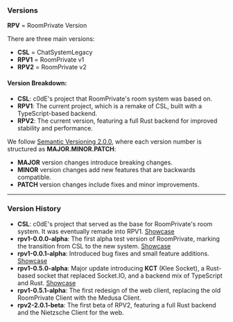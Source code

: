 ### Versions

**RPV** = RoomPrivate Version

There are three main versions:

- **CSL** = ChatSystemLegacy  
- **RPV1** = RoomPrivate v1  
- **RPV2** = RoomPrivate v2  

#### Version Breakdown:

- **CSL**: c0dE's project that RoomPrivate's room system was based on.  
- **RPV1**: The current project, which is a remake of CSL, built with a TypeScript-based backend.  
- **RPV2**: The current version, featuring a full Rust backend for improved stability and performance.

We follow [Semantic Versioning 2.0.0](https://semver.org/), where each version number is structured as **MAJOR.MINOR.PATCH**:

- **MAJOR** version changes introduce breaking changes.
- **MINOR** version changes add new features that are backwards compatible.
- **PATCH** version changes include fixes and minor improvements.

---

### Version History

- **CSL**: c0dE's project that served as the base for RoomPrivate's room system. It was eventually remade into RPV1. [Showcase](https://youtube.com/shorts/yturQUrpWg0)
- **rpv1-0.0.0-alpha**: The first alpha test version of RoomPrivate, marking the transition from CSL to the new system. [Showcase](https://youtu.be/uMI_bCFlTbc)
- **rpv1-0.0.1-alpha**: Introduced bug fixes and small feature additions. [Showcase](https://youtu.be/rgCnYbPmkZM)
- **rpv1-0.5.0-alpha**: Major update introducing **KCT** (Klee Socket), a Rust-based socket that replaced Socket.IO, and a backend mix of TypeScript and Rust. [Showcase](https://youtu.be/8_lfL7AwnIE)
- **rpv1-0.5.1-alpha**: The first redesign of the web client, replacing the old RoomPrivate Client with the Medusa Client.
- **rpv2-2.0.1-beta**: The first beta of RPV2, featuring a full Rust backend and the Nietzsche Client for the web.
